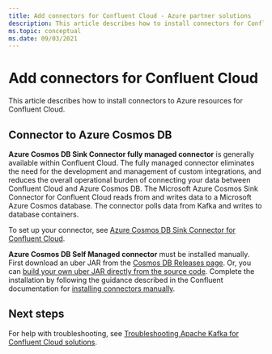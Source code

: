 ```yaml
---
title: Add connectors for Confluent Cloud - Azure partner solutions
description: This article describes how to install connectors for Confluent Cloud that you use with Azure resources.
ms.topic: conceptual
ms.date: 09/03/2021
---
```


# Add connectors for Confluent Cloud

This article describes how to install connectors to Azure resources for Confluent Cloud.

## Connector to Azure Cosmos DB

**Azure Cosmos DB Sink Connector fully managed connector** is generally available within Confluent Cloud. The fully managed connector eliminates the need for the development and management of custom integrations, and reduces the overall operational burden of connecting your data between Confluent Cloud and Azure Cosmos DB. The Microsoft Azure Cosmos Sink Connector for Confluent Cloud reads from and writes data to a Microsoft Azure Cosmos database. The connector polls data from Kafka and writes to database containers.

To set up your connector, see [Azure Cosmos DB Sink Connector for Confluent Cloud](https://docs.confluent.io/cloud/current/connectors/cc-azure-cosmos-sink.html).

**Azure Cosmos DB Self Managed connector** must be installed manually. First download an uber JAR from the [Cosmos DB Releases page](https://github.com/microsoft/kafka-connect-cosmosdb/releases). Or, you can [build your own uber JAR directly from the source code](https://github.com/microsoft/kafka-connect-cosmosdb/blob/dev/doc/README_Sink.md#install-sink-connector). Complete the installation by following the guidance described in the Confluent documentation for [installing connectors manually](https://docs.confluent.io/home/connect/install.html#install-connector-manually).  

## Next steps

For help with troubleshooting, see [Troubleshooting Apache Kafka for Confluent Cloud solutions](troubleshoot.md).
